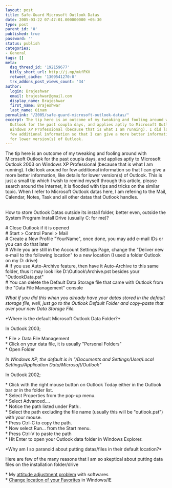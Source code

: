 ```yaml
---
layout: post
title: Safe-Guard Microsoft Outlook Datas
date: 2005-03-22 07:47:01.000000000 +05:30
type: post
parent_id: '0'
published: true
password: ''
status: publish
categories:
- General
tags: []
meta:
  dsq_thread_id: '192159677'
  bitly_short_url: http://j.mp/mkfPXV
  retweet_cache: '1309541270:0'
  trx_addons_post_views_count: '34'
author:
  login: Brajeshwar
  email: brajeshwar@gmail.com
  display_name: Brajeshwar
  first_name: Brajeshwar
  last_name: Oinam
permalink: "/2005/safe-guard-microsoft-outlook-datas/"
excerpt: The tip here is an outcome of my tweaking and fooling around with Microsoft
  Outlook for the past coupla days, and applies aptly to Microsoft Outlook 2003 on
  Windows XP Professional (because that is what I am running). I did look around for
  few additional information so that I can give a more better information, like details
  for lower version(s) of Outlook.
---
```

<p>The tip here is an outcome of my tweaking and fooling around with Microsoft Outlook for the past coupla days, and applies aptly to Microsoft Outlook 2003 on Windows XP Professional (because that is what I am running). I did look around for few additional information so that I can give a more better information, like details for lower version(s) of Outlook. This is just a small tip which I wish to remind myself through this article, please search around the Internet, it is flooded with tips and tricks on the similar topic. When I refer to Microsoft Outlook datas here, I am refering to the Mail, Calendar, Notes, Task and all other datas that Outlook handles.</p>
<p><!--more--><br />
How to store Outlook Datas outside its install folder, better even, outside the System Program Install Drive (usually C: for me)?</p>
<p># Close Outlook if it is opened<br />
# Start > Control Panel > Mail<br />
# Create a New Profile "YourName", once done, you may add e-mail IDs or you can do that later<br />
# While you are still in the Account Settings Page, change the "Deliver new e-mail to the following location" to a new location (I used a folder Outlook on my D: drive)<br />
# If you use Auto-Archive feature, then have it Auto-Archive to this same folder, thus it may look like D:\Outlook\Archive.pst besides your "OutlookData.pst"<br />
# You can delete the Default Data Storage file that came with Outlook from the "Data File Management" console</p>
<p><em>What if you did this when you already have your datas stored in the default storage file, well, just go to the Outlook Default Folder and copy-paste that over your new Data Storage File.</em></p>
<p>*Where is the default Microsoft Outlook Data Folder?*</p>
<p>In Outlook 2003;</p>
<p>* File > Data File Management<br />
* Click on your data file, it is usually "Personal Folders"<br />
* Open Folder</p>
<p><em>In Windows XP, the default is in "/Documents and Settings/User/Local Settings/Application Data/Microsoft/Outlook"</em></p>
<p>In Outlook 2002;</p>
<p>* Click with the right mouse button on Outlook Today either in the Outlook bar or in the folder list.<br />
* Select Properties from the pop-up menu.<br />
* Select Advanced....<br />
* Notice the path listed under Path:.<br />
* Select the path excluding the file name (usually this will be "outlook.pst") with your mouse.<br />
* Press Ctrl-C to copy the path.<br />
* Now select Run... from the Start menu.<br />
* Press Ctrl-V to paste the path<br />
* Hit Enter to open your Outlook data folder in Windows Explorer.</p>
<p>*Why am I so paranoid about putting datas/files in their default location?*</p>
<p>Here are few of the many reasons that I am so skeptical about putting data files on the installation folder/drive</p>
<p>* My <a href="http://www.brajeshwar.com/2004/attitude-adjustment-problem-with-softwares/">attitude adjustment problem</a> with softwares<br />
* <a href="http://www.brajeshwar.com/2003/damn-i-have-to-share-this-tip/">Change location of your Favorites</a> in Windows/IE</p>
